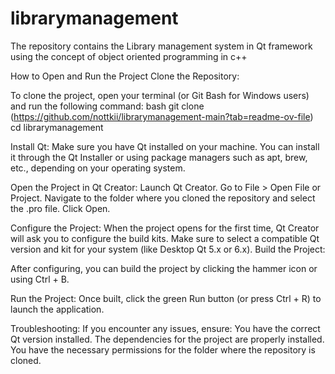 # librarymanagement
The repository contains the Library management system in Qt framework using the concept of object oriented programming in c++

How to Open and Run the Project
Clone the Repository:

To clone the project, open your terminal (or Git Bash for Windows users) and run the following command:
bash
git clone (https://github.com/nottkii/librarymanagement-main?tab=readme-ov-file)
cd librarymanagement

Install Qt:
Make sure you have Qt installed on your machine. You can install it through the Qt Installer or using package managers such as apt, brew, etc., depending on your operating system.

Open the Project in Qt Creator:
Launch Qt Creator.
Go to File > Open File or Project.
Navigate to the folder where you cloned the repository and select the .pro file.
Click Open.

Configure the Project:
When the project opens for the first time, Qt Creator will ask you to configure the build kits. Make sure to select a compatible Qt version and kit for your system (like Desktop Qt 5.x or 6.x).
Build the Project:

After configuring, you can build the project by clicking the hammer icon or using Ctrl + B.

Run the Project:
Once built, click the green Run button (or press Ctrl + R) to launch the application.

Troubleshooting:
If you encounter any issues, ensure:
You have the correct Qt version installed.
The dependencies for the project are properly installed.
You have the necessary permissions for the folder where the repository is cloned.
